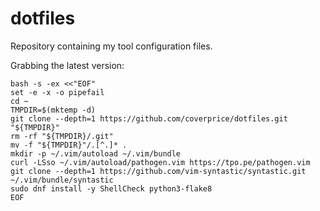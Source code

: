 # dotfiles

Repository containing my tool configuration files.

Grabbing the latest version:

    bash -s -ex <<"EOF"
    set -e -x -o pipefail
    cd ~
    TMPDIR=$(mktemp -d)
    git clone --depth=1 https://github.com/coverprice/dotfiles.git "${TMPDIR}"
    rm -rf "${TMPDIR}/.git"
    mv -f "${TMPDIR}"/.[^.]* .
    mkdir -p ~/.vim/autoload ~/.vim/bundle
    curl -LSso ~/.vim/autoload/pathogen.vim https://tpo.pe/pathogen.vim
    git clone --depth=1 https://github.com/vim-syntastic/syntastic.git ~/.vim/bundle/syntastic
    sudo dnf install -y ShellCheck python3-flake8
    EOF
